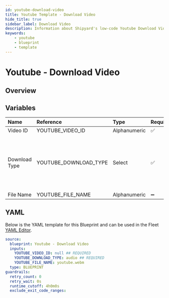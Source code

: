 ```yaml
---
id: youtube-download-video
title: Youtube Template - Download Video
hide_title: true
sidebar_label: Download Video
description: Information about Shipyard's low-code Youtube Download Video blueprint. Download a single video from YouTube
keywords:
    - youtube
    - blueprint
    - template
---
```


# Youtube - Download Video

## Overview



## Variables

| Name          | Reference             | Type         | Required           | Default      | Options                                                     | Description |
|:--------------|:----------------------|:-------------|:-------------------|:-------------|:------------------------------------------------------------|:------------|
| Video ID      | YOUTUBE_VIDEO_ID      | Alphanumeric | :white_check_mark: | -            | -                                                           | -           |
| Download Type | YOUTUBE_DOWNLOAD_TYPE | Select       | :white_check_mark: | `audio`      | Video (mp4): `video`<br></br><br></br>Audio (webm): `audio` | -           |
| File Name     | YOUTUBE_FILE_NAME     | Alphanumeric | :heavy_minus_sign: | youtube.webm | -                                                           | -           |


## YAML

Below is the YAML template for this Blueprint and can be used in the Fleet [YAML Editor](../../reference/fleets/yaml-editor.md).

```yaml
source:
  blueprint: Youtube - Download Video
  inputs:
    YOUTUBE_VIDEO_ID: null ## REQUIRED
    YOUTUBE_DOWNLOAD_TYPE: audio ## REQUIRED
    YOUTUBE_FILE_NAME: youtube.webm 
  type: BLUEPRINT
guardrails:
  retry_count: 0
  retry_wait: 0s
  runtime_cutoff: 4h0m0s
  exclude_exit_code_ranges:
```
